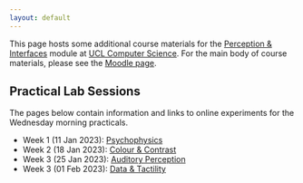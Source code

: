 ```yaml
---
layout: default
---
```

This page hosts some additional course materials for the
[Perception & Interfaces](https://www.ucl.ac.uk/module-catalogue/modules/perception-and-interfaces-COMP0160)
module at [UCL Computer Science](https://www.ucl.ac.uk/computer-science/).
For the main body of course materials, please see the
[Moodle page](https://moodle.ucl.ac.uk/course/view.php?id=30035).

## Practical Lab Sessions

The pages below contain information and links to online experiments for the Wednesday
morning practicals.

* Week 1 (11 Jan 2023): [Psychophysics](lab1.html)
* Week 2 (18 Jan 2023): [Colour & Contrast](lab2.html)
* Week 3 (25 Jan 2023): [Auditory Perception](lab3.html)
* Week 3 (01 Feb 2023): [Data & Tactility](lab4.html)

